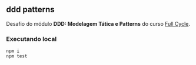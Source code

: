 ## ddd patterns
Desafio do módulo **DDD: Modelagem Tática e Patterns** do curso [Full Cycle](https://fullcycle.com.br/).


### Executando local

```
npm i
npm test
```